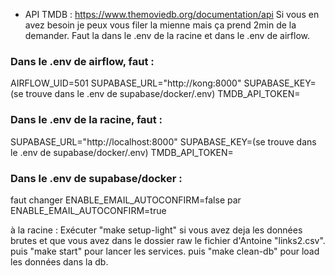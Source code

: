 
- API TMDB : https://www.themoviedb.org/documentation/api
Si vous en avez besoin je peux vous filer la mienne mais ça prend 2min de la demander.
Faut la dans le .env de la racine et dans le .env de airflow.

### Dans le .env de airflow, faut :
AIRFLOW_UID=501
SUPABASE_URL="http://kong:8000"
SUPABASE_KEY=(se trouve dans le .env de supabase/docker/.env)
TMDB_API_TOKEN=

### Dans le .env de la racine, faut :
SUPABASE_URL="http://localhost:8000"
SUPABASE_KEY=(se trouve dans le .env de supabase/docker/.env)
TMDB_API_TOKEN=

### Dans le .env de supabase/docker :
faut changer ENABLE_EMAIL_AUTOCONFIRM=false par ENABLE_EMAIL_AUTOCONFIRM=true

à la racine : 
Exécuter "make setup-light" si vous avez deja les données brutes et que vous avez dans le dossier raw le fichier d'Antoine "links2.csv".
puis "make start" pour lancer les services.
puis "make clean-db" pour load les données dans la db.

